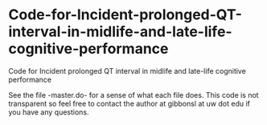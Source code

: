 # Code-for-Incident-prolonged-QT-interval-in-midlife-and-late-life-cognitive-performance
Code for Incident prolonged QT interval in midlife and late-life cognitive performance

See the file -master.do- for a sense of what each file does.
This code is not transparent so feel free to contact the author at 
	gibbonsl at uw dot edu
if you have any questions.
